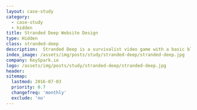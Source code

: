 ```yaml
---
layout: case-study
category:
  - case-study
  - hidden
title: Stranded Deep Website Design
type: Hidden
class: stranded-deep
description:  Stranded Deep is a survivalist video game with a basic blog template being forced to support the sales and marketing. Here is the pitch deck we had at KeySpark to get their blog up to par with those around them.
index_image: /assets/img/posts/study/stranded-deep/stranded-deep.jpg
company: KeySpark.io
logo: /assets/img/posts/study/stranded-deep/stranded-deep.jpg
header:
sitemap:
  lastmod: 2016-07-03
  priority: 0.7
  changefreq: 'monthly'
  exclude: 'no'
---
```

